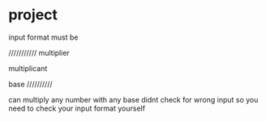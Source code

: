 # project
input format must be

///////////
multiplier

multiplicant

base
//////////

can multiply any number with any base didnt check for wrong input so you need to check your input format yourself
